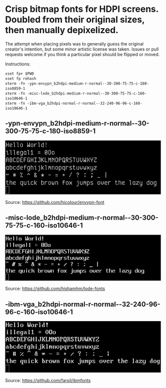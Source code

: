 # Crisp bitmap fonts for HDPI screens. Doubled from their original sizes, then manually depixelized.

The attempt when placing pixels was to generally guess the original creator's intention, but some minor artistic license was taken. Issues or pull requests welcome if you think a particular pixel should be flipped or moved.

Instructions:

```
xset fp+ $PWD
xset fp rehash
xterm -fn -ypn-envypn_b2hdpi-medium-r-normal--30-300-75-75-c-180-iso8859-1
xterm -fn -misc-lode_b2hdpi-medium-r-normal--30-300-75-75-c-160-iso10646-1
xterm -fn -ibm-vga_b2hdpi-normal-r-normal--32-240-96-96-c-160-iso10646-1
```

## -ypn-envypn_b2hdpi-medium-r-normal--30-300-75-75-c-180-iso8859-1

![-ypn-envypn_b2hdpi-medium-r-normal--30-300-75-75-c-180-iso8859-1](envypn.png)

Source: https://github.com/hicolour/envypn-font



## -misc-lode_b2hdpi-medium-r-normal--30-300-75-75-c-160-iso10646-1

![-misc-lode_b2hdpi-medium-r-normal--30-300-75-75-c-160-iso10646-1](lode.png)

Source: https://github.com/hishamhm/lode-fonts


## -ibm-vga_b2hdpi-normal-r-normal--32-240-96-96-c-160-iso10646-1

![-ibm-vga_b2hdpi-normal-r-normal--32-240-96-96-c-160-iso10646-1](vga.png)

Source: https://github.com/farsil/ibmfonts
